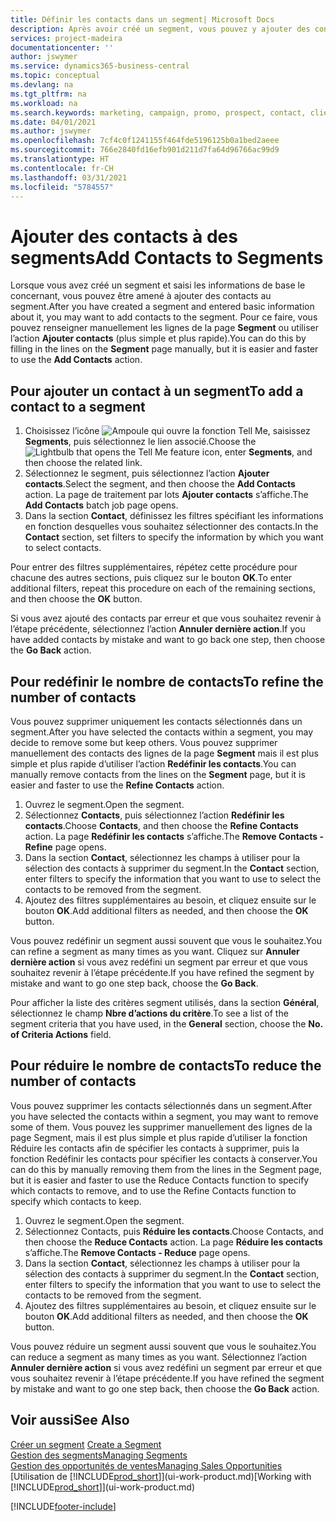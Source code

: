```yaml
---
title: Définir les contacts dans un segment| Microsoft Docs
description: Après avoir créé un segment, vous pouvez y ajouter des contacts, par exemple, dans le cadre d’une campagne marketing visant des clients particuliers.
services: project-madeira
documentationcenter: ''
author: jswymer
ms.service: dynamics365-business-central
ms.topic: conceptual
ms.devlang: na
ms.tgt_pltfrm: na
ms.workload: na
ms.search.keywords: marketing, campaign, promo, prospect, contact, client, customer
ms.date: 04/01/2021
ms.author: jswymer
ms.openlocfilehash: 7cf4c0f1241155f464fde5196125b0a1bed2aeee
ms.sourcegitcommit: 766e2840fd16efb901d211d7fa64d96766ac99d9
ms.translationtype: HT
ms.contentlocale: fr-CH
ms.lasthandoff: 03/31/2021
ms.locfileid: "5784557"
---
```

# <a name="add-contacts-to-segments"></a><span data-ttu-id="21137-103">Ajouter des contacts à des segments</span><span class="sxs-lookup"><span data-stu-id="21137-103">Add Contacts to Segments</span></span>
<span data-ttu-id="21137-104">Lorsque vous avez créé un segment et saisi les informations de base le concernant, vous pouvez être amené à ajouter des contacts au segment.</span><span class="sxs-lookup"><span data-stu-id="21137-104">After you have created a segment and entered basic information about it, you may want to add contacts to the segment.</span></span> <span data-ttu-id="21137-105">Pour ce faire, vous pouvez renseigner manuellement les lignes de la page **Segment** ou utiliser l’action **Ajouter contacts** (plus simple et plus rapide).</span><span class="sxs-lookup"><span data-stu-id="21137-105">You can do this by filling in the lines on the **Segment** page manually, but it is easier and faster to use the **Add Contacts** action.</span></span>

## <a name="to-add-a-contact-to-a-segment"></a><span data-ttu-id="21137-106">Pour ajouter un contact à un segment</span><span class="sxs-lookup"><span data-stu-id="21137-106">To add a contact to a segment</span></span>
1. <span data-ttu-id="21137-107">Choisissez l’icône ![Ampoule qui ouvre la fonction Tell Me](media/ui-search/search_small.png "Dites-moi ce que vous voulez faire"), saisissez **Segments**, puis sélectionnez le lien associé.</span><span class="sxs-lookup"><span data-stu-id="21137-107">Choose the ![Lightbulb that opens the Tell Me feature](media/ui-search/search_small.png "Tell me what you want to do") icon, enter **Segments**, and then choose the related link.</span></span>  
2. <span data-ttu-id="21137-108">Sélectionnez le segment, puis sélectionnez l’action **Ajouter contacts**.</span><span class="sxs-lookup"><span data-stu-id="21137-108">Select the segment, and then choose the **Add Contacts** action.</span></span> <span data-ttu-id="21137-109">La page de traitement par lots **Ajouter contacts** s’affiche.</span><span class="sxs-lookup"><span data-stu-id="21137-109">The **Add Contacts** batch job page opens.</span></span>
3. <span data-ttu-id="21137-110">Dans la section **Contact**, définissez les filtres spécifiant les informations en fonction desquelles vous souhaitez sélectionner des contacts.</span><span class="sxs-lookup"><span data-stu-id="21137-110">In the **Contact** section, set filters to specify the information by which you want to select contacts.</span></span>

<span data-ttu-id="21137-111">Pour entrer des filtres supplémentaires, répétez cette procédure pour chacune des autres sections, puis cliquez sur le bouton **OK**.</span><span class="sxs-lookup"><span data-stu-id="21137-111">To enter additional filters, repeat this procedure on each of the remaining sections, and then choose the **OK** button.</span></span>

<span data-ttu-id="21137-112">Si vous avez ajouté des contacts par erreur et que vous souhaitez revenir à l’étape précédente, sélectionnez l’action **Annuler dernière action**.</span><span class="sxs-lookup"><span data-stu-id="21137-112">If you have added contacts by mistake and want to go back one step, then choose the **Go Back** action.</span></span>

## <a name="to-refine-the-number-of-contacts"></a><span data-ttu-id="21137-113">Pour redéfinir le nombre de contacts</span><span class="sxs-lookup"><span data-stu-id="21137-113">To refine the number of contacts</span></span>
<span data-ttu-id="21137-114">Vous pouvez supprimer uniquement les contacts sélectionnés dans un segment.</span><span class="sxs-lookup"><span data-stu-id="21137-114">After you have selected the contacts within a segment, you may decide to remove some but keep others.</span></span> <span data-ttu-id="21137-115">Vous pouvez supprimer manuellement des contacts des lignes de la page **Segment** mais il est plus simple et plus rapide d’utiliser l’action **Redéfinir les contacts**.</span><span class="sxs-lookup"><span data-stu-id="21137-115">You can manually remove contacts from the lines on the **Segment** page, but it is easier and faster to use the **Refine Contacts** action.</span></span>

1. <span data-ttu-id="21137-116">Ouvrez le segment.</span><span class="sxs-lookup"><span data-stu-id="21137-116">Open the segment.</span></span>
2. <span data-ttu-id="21137-117">Sélectionnez **Contacts**, puis sélectionnez l’action **Redéfinir les contacts**.</span><span class="sxs-lookup"><span data-stu-id="21137-117">Choose **Contacts**, and then choose the **Refine Contacts** action.</span></span> <span data-ttu-id="21137-118">La page **Redéfinir les contacts** s’affiche.</span><span class="sxs-lookup"><span data-stu-id="21137-118">The **Remove Contacts - Refine** page opens.</span></span>
3. <span data-ttu-id="21137-119">Dans la section **Contact**, sélectionnez les champs à utiliser pour la sélection des contacts à supprimer du segment.</span><span class="sxs-lookup"><span data-stu-id="21137-119">In the **Contact** section, enter filters to specify the information that you want to use to select the contacts to be removed from the segment.</span></span>
4. <span data-ttu-id="21137-120">Ajoutez des filtres supplémentaires au besoin, et cliquez ensuite sur le bouton **OK**.</span><span class="sxs-lookup"><span data-stu-id="21137-120">Add additional filters as needed, and then choose the **OK** button.</span></span>

<span data-ttu-id="21137-121">Vous pouvez redéfinir un segment aussi souvent que vous le souhaitez.</span><span class="sxs-lookup"><span data-stu-id="21137-121">You can refine a segment as many times as you want.</span></span> <span data-ttu-id="21137-122">Cliquez sur **Annuler dernière action** si vous avez redéfini un segment par erreur et que vous souhaitez revenir à l’étape précédente.</span><span class="sxs-lookup"><span data-stu-id="21137-122">If you have refined the segment by mistake and want to go one step back, choose the **Go Back**.</span></span>

<span data-ttu-id="21137-123">Pour afficher la liste des critères segment utilisés, dans la section **Général**, sélectionnez le champ **Nbre d’actions du critère**.</span><span class="sxs-lookup"><span data-stu-id="21137-123">To see a list of the segment criteria that you have used, in the **General** section, choose the **No. of Criteria Actions** field.</span></span>

## <a name="to-reduce-the-number-of-contacts"></a><span data-ttu-id="21137-124">Pour réduire le nombre de contacts</span><span class="sxs-lookup"><span data-stu-id="21137-124">To reduce the number of contacts</span></span>
<span data-ttu-id="21137-125">Vous pouvez supprimer les contacts sélectionnés dans un segment.</span><span class="sxs-lookup"><span data-stu-id="21137-125">After you have selected the contacts within a segment, you may want to remove some of them.</span></span> <span data-ttu-id="21137-126">Vous pouvez les supprimer manuellement des lignes de la page Segment, mais il est plus simple et plus rapide d’utiliser la fonction Réduire les contacts afin de spécifier les contacts à supprimer, puis la fonction Redéfinir les contacts pour spécifier les contacts à conserver.</span><span class="sxs-lookup"><span data-stu-id="21137-126">You can do this by manually removing them from the lines in the Segment page, but it is easier and faster to use the Reduce Contacts function to specify which contacts to remove, and to use the Refine Contacts function to specify which contacts to keep.</span></span>

1. <span data-ttu-id="21137-127">Ouvrez le segment.</span><span class="sxs-lookup"><span data-stu-id="21137-127">Open the segment.</span></span>
2. <span data-ttu-id="21137-128">Sélectionnez Contacts, puis **Réduire les contacts**.</span><span class="sxs-lookup"><span data-stu-id="21137-128">Choose Contacts, and then choose the **Reduce Contacts** action.</span></span> <span data-ttu-id="21137-129">La page **Réduire les contacts** s’affiche.</span><span class="sxs-lookup"><span data-stu-id="21137-129">The **Remove Contacts - Reduce** page opens.</span></span>
3. <span data-ttu-id="21137-130">Dans la section **Contact**, sélectionnez les champs à utiliser pour la sélection des contacts à supprimer du segment.</span><span class="sxs-lookup"><span data-stu-id="21137-130">In the **Contact** section, enter filters to specify the information that you want to use to select the contacts to be removed from the segment.</span></span>
4. <span data-ttu-id="21137-131">Ajoutez des filtres supplémentaires au besoin, et cliquez ensuite sur le bouton **OK**.</span><span class="sxs-lookup"><span data-stu-id="21137-131">Add additional filters as needed, and then choose the **OK** button.</span></span>

<span data-ttu-id="21137-132">Vous pouvez réduire un segment aussi souvent que vous le souhaitez.</span><span class="sxs-lookup"><span data-stu-id="21137-132">You can reduce a segment as many times as you want.</span></span> <span data-ttu-id="21137-133">Sélectionnez l’action **Annuler dernière action** si vous avez redéfini un segment par erreur et que vous souhaitez revenir à l’étape précédente.</span><span class="sxs-lookup"><span data-stu-id="21137-133">If you have refined the segment by mistake and want to go one step back, then choose the **Go Back** action.</span></span>

## <a name="see-also"></a><span data-ttu-id="21137-134">Voir aussi</span><span class="sxs-lookup"><span data-stu-id="21137-134">See Also</span></span>
<span data-ttu-id="21137-135">[Créer un segment](marketing-how-create-segment.md) </span><span class="sxs-lookup"><span data-stu-id="21137-135">[Create a Segment](marketing-how-create-segment.md) </span></span>  
[<span data-ttu-id="21137-136">Gestion des segments</span><span class="sxs-lookup"><span data-stu-id="21137-136">Managing Segments</span></span>](marketing-segments.md)  
[<span data-ttu-id="21137-137">Gestion des opportunités de ventes</span><span class="sxs-lookup"><span data-stu-id="21137-137">Managing Sales Opportunities</span></span>](marketing-manage-sales-opportunities.md)  
<span data-ttu-id="21137-138">[Utilisation de [!INCLUDE[prod_short](includes/prod_short.md)]](ui-work-product.md)</span><span class="sxs-lookup"><span data-stu-id="21137-138">[Working with [!INCLUDE[prod_short](includes/prod_short.md)]](ui-work-product.md)</span></span>  


[!INCLUDE[footer-include](includes/footer-banner.md)]